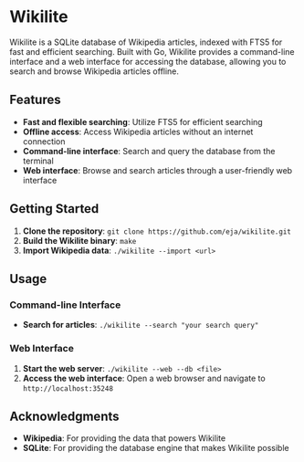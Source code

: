 # Wikilite
Wikilite is a SQLite database of Wikipedia articles, indexed with FTS5 for fast and efficient searching. Built with Go, Wikilite provides a command-line interface and a web interface for accessing the database, allowing you to search and browse Wikipedia articles offline.

## Features
* **Fast and flexible searching**: Utilize FTS5 for efficient searching
* **Offline access**: Access Wikipedia articles without an internet connection
* **Command-line interface**: Search and query the database from the terminal
* **Web interface**: Browse and search articles through a user-friendly web interface

## Getting Started
1. **Clone the repository**: `git clone https://github.com/eja/wikilite.git`
2. **Build the Wikilite binary**: `make`
3. **Import Wikipedia data**: `./wikilite --import <url>`

## Usage
### Command-line Interface
* **Search for articles**: `./wikilite --search "your search query"`

### Web Interface
1. **Start the web server**: `./wikilite --web --db <file>`
2. **Access the web interface**: Open a web browser and navigate to `http://localhost:35248`

## Acknowledgments
* **Wikipedia**: For providing the data that powers Wikilite
* **SQLite**: For providing the database engine that makes Wikilite possible
